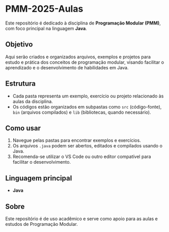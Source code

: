 # PMM-2025-Aulas
Este repositório é dedicado à disciplina de **Programação Modular (PMM)**, com foco principal na linguagem **Java**.

## Objetivo
Aqui serão criados e organizados arquivos, exemplos e projetos para estudo e prática dos conceitos de programação modular, visando facilitar o aprendizado e o desenvolvimento de habilidades em Java.

## Estrutura
- Cada pasta representa um exemplo, exercício ou projeto relacionado às aulas da disciplina.
- Os códigos estão organizados em subpastas como `src` (código-fonte), `bin` (arquivos compilados) e `lib` (bibliotecas, quando necessário).

## Como usar
1. Navegue pelas pastas para encontrar exemplos e exercícios.
2. Os arquivos `.java` podem ser abertos, editados e compilados usando o Java.
3. Recomenda-se utilizar o VS Code ou outro editor compatível para facilitar o desenvolvimento.

## Linguagem principal
- **Java**

## Sobre
Este repositório é de uso acadêmico e serve como apoio para as aulas e estudos de Programação Modular.

